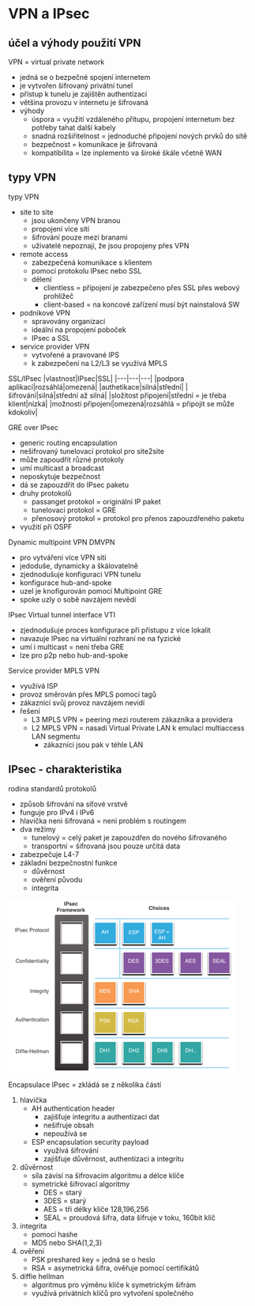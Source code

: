 # VPN a IPsec

## účel a výhody použití VPN

VPN = virtual private network
- jedná se o bezpečné spojení internetem
- je vytvořen šifrovaný privátní tunel
- přístup k tunelu je zajištěn authentizací
- většina provozu v internetu je šifrovaná
- výhody
  - úspora = využití vzdáleného přítupu, propojení internetum bez potřeby tahat další kabely
  - snadná rozšiřitelnost = jednoduché připojení nových prvků do sítě
  - bezpečnost = komunikace je šifrovaná
  - kompatibilita = lze inplemento va široké škále včetně WAN

## typy VPN

typy VPN
- site to site
  - jsou ukončeny VPN branou
  - propojení více sítí
  - šifrování pouze mezi branami
  - uživatelé nepoznají, že jsou propojeny přes VPN
- remote access
  - zabezpečená komunikace s klientem
  - pomocí protokolu IPsec nebo SSL
  - dělení
    - clientless = připojení je zabezpečeno přes SSL přes webový prohlížeč
    - client-based = na koncové zařízení musí být nainstalová SW
- podnikové VPN
  - spravovány organizací
  - ideální na propojení poboček
  - IPsec a SSL
- service provider VPN
  - vytvořené a pravované IPS
  - k zabezpečení na L2/L3 se využívá MPLS

SSL/IPsec
|vlastnost|IPsec|SSL|
|---|---|---|
|podpora aplikací|rozsáhlá|omezená|
|authetikace|silná|střední|
|šifrování|silná|střední až silná|
|složitost připojení|střední = je třeba klient|nízká|
|možnosti připojení|omezená|rozsáhlá = připojit se může kdokoliv|

GRE over IPsec
- generic routing encapsulation
- nešifrovaný tunelovací protokol pro site2site
- může zapoudřit různé protokoly
- umí multicast a broadcast
- neposkytuje bezpečnost
- dá se zapouzdřit do IPsec paketu
- druhy protokolů
  - passanget protokol = originální IP paket
  - tunelovací protokol = GRE
  - přenosový protokol = protokol pro přenos  zapouzdřeného paketu
- využití při OSPF

Dynamic multipoint VPN DMVPN
- pro vytváření více VPN sítí 
- jedoduše, dynamicky a škálovatelně
- zjednodušuje konfiguraci VPN tunelu
- konfigurace hub-and-spoke
- uzel je knofigurován pomocí Multipoint GRE
- spoke uzly o sobě navzájem nevědí

IPsec Virtual tunnel interface VTI
- zjednodušuje proces konfigurace při přístupu z více lokalit
- navazuje IPsec na virtuální rozhraní ne na fyzické
- umí i multicast = neni třeba GRE
- lze pro p2p nebo hub-and-spoke

Service provider MPLS VPN
- využívá ISP
- provoz směrován přes MPLS pomocí tagů
- zákaznící svůj provoz navzájem nevidí
- řešení
  - L3 MPLS VPN = peering mezi routerem zákazníka a providera
  - L2 MPLS VPN = nasadí Virtual Private LAN k emulaci multiaccess LAN segmentu
    - zákazníci jsou pak v téhle LAN
  
## IPsec - charakteristika

rodina standardů protokolů
- způsob šifrování na síťové vrstvě
- funguje pro IPv4 i IPv6
- hlavička neni šifrovaná = neni problém s routingem
- dva režimy
  - tunelový = celý paket je zapouzdřen do nového šifrovaného
  - transportní = šifrovaná jsou pouze určitá data
- zabezpečuje L4-7
- základní bezpečnostní funkce
  - důvěrnost
  - ověření původu
  - integrita

![ipsec](/obrazky/IPsec.png)

Encapsulace IPsec = zkládá se z několika částí
1. hlavička
   - AH authentication header
     - zajišťuje integritu a authentizaci dat
     - nešifruje obsah
     - nepoužívá se
   - ESP encapsulation security payload
     - využívá šifrování
     - zajišťuje důvěrnost, authentizaci a integritu
2. důvěrnost
   - síla závisí na šifrovacím algoritmu a délce klíče
   - symetrické šifrovací algoritmy
     - DES = starý
     - 3DES = starý
     - AES = tři délky klíče 128,196,256
     - SEAL = proudová šifra, data šifruje v toku, 160bit klíč
3. integrita
   - pomocí hashe
   - MD5 nebo SHA(1,2,3)
4. ověření
   - PSK preshared key = jedná se o heslo
   - RSA = asymetrická šifra, ověřuje pomocí certifikátů
5. diffie hellman
   - algoritmus pro výměnu klíče k symetrickým šifrám
   - využívá privátních klíčů pro vytvoření společného